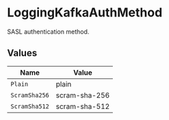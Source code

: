 # LoggingKafkaAuthMethod

SASL authentication method.


## Values

| Name          | Value         |
| ------------- | ------------- |
| `Plain`       | plain         |
| `ScramSha256` | scram-sha-256 |
| `ScramSha512` | scram-sha-512 |